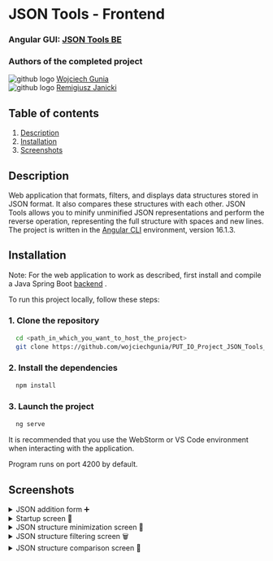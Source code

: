 # JSON Tools - Frontend

### Angular GUI: [JSON Tools BE](https://github.com/wojciechgunia/PUT_IO_Project_JSON_Tools)

### Authors of the completed project
<img src="https://skillicons.dev/icons?i=github" height="25" alt="github logo"/> [Wojciech Gunia](https://github.com/wojciechgunia)<br>
<img src="https://skillicons.dev/icons?i=github" height="25" alt="github logo"/> [Remigiusz Janicki](https://github.com/TheRemekk)
## Table of contents

1. [Description](#l1)
2. [Installation](#l2)
3. [Screenshots](#l3)

<a id="l1"></a>
## Description

Web application that formats, filters, and displays data structures stored in JSON format. It also compares these structures with each other. 
JSON Tools allows you to minify unminified JSON representations and perform the reverse operation, representing the full structure with spaces and new lines. 
The project is written in the  [Angular CLI](https://github.com/angular/angular-cli) environment, version 16.1.3.

<a id="l2"></a>
## Installation

Note: For the web application to work as described, first install and compile a Java Spring Boot [backend](https://github.com/wojciechgunia/PUT_IO_Project_JSON_Tools) .

To run this project locally, follow these steps:

### 1. Clone the repository
```bash
  cd <path_in_which_you_want_to_host_the_project>
  git clone https://github.com/wojciechgunia/PUT_IO_Project_JSON_Tools_FE
  ``` 

### 2. Install the dependencies
```bash
  npm install
  ``` 

### 3. Launch the project
```bash
  ng serve  
  ```

It is recommended that you use the WebStorm or VS Code environment when interacting with the application.

Program runs on port 4200 by default.

<a id="l3"></a>
## Screenshots

<details>
  <summary> JSON addition form ➕</summary>
  <img src="screenshots/JSON Tools s1.PNG" alt="JSON addition form"/>
</details>

<details>
  <summary>Startup screen 🚩</summary>
  <img src="screenshots/JSON Tools s2.PNG" alt="Startup screen"/>
</details>

<details>
  <summary>JSON structure minimization screen 🧬</summary>
  <img src="screenshots/JSON Tools s3.PNG" alt="JSON structure minimization screen"/>
</details>

<details>
  <summary>JSON structure filtering screen 🗑</summary>
  <img src="screenshots/JSON Tools s4.PNG" alt="JSON structure filtering screen"/>
</details>

<details>
  <summary>JSON structure comparison screen 🎎</summary>
  <img src="screenshots/JSON Tools s5.PNG" alt="JSON structure comparison screen"/>
</details>
